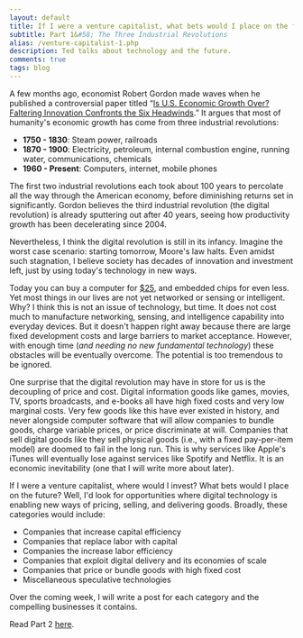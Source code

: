 ```yaml
---
layout: default
title: If I were a venture capitalist, what bets would I place on the future?
subtitle: Part 1&#58; The Three Industrial Revolutions
alias: /venture-capitalist-1.php
description: Ted talks about technology and the future.
comments: true
tags: blog
---
```


<p>A few months ago, economist Robert Gordon made waves when he published a controversial paper titled &ldquo;<a href="http://www.nber.org/papers/w18315.pdf">Is U.S. Economic Growth Over? Faltering Innovation Confronts the Six Headwinds</a>.&rdquo; It argues that most of humanity's economic growth has come from three industrial revolutions:</p>

<ul>
<li><b>1750 - 1830</b>: Steam power, railroads</li>
<li><b>1870 - 1900</b>: Electricity, petroleum, internal combustion engine, running water, communications, chemicals</li>
<li><b>1960 - Present</b>: Computers, internet, mobile phones</li>
</ul>

<p>The first two industrial revolutions each took about 100 years to percolate all the way through the American economy, before diminishing returns set in significantly. Gordon believes the third industrial revolution (the digital revolution) is already sputtering out after 40 years, seeing how productivity growth has been decelerating since 2004.</p>

<p>Nevertheless, I think the digital revolution is still in its infancy. Imagine the worst case scenario: starting tomorrow, Moore's law halts. Even amidst such stagnation, I believe society has decades of innovation and investment left, just by using today's technology in new ways.</p>

<p>Today you can buy a computer for <a href="http://www.raspberrypi.org/">$25</a>, and embedded chips for even less. Yet most things in our lives are not yet networked or sensing or intelligent. Why? I think this is not an issue of technology, but time. It does not cost much to manufacture networking, sensing, and intelligence capability into everyday devices. But it doesn't happen right away because there are large fixed development costs and large barriers to market acceptance. However, with enough time (<em>and needing no new fundamental technology</em>) these obstacles will be eventually overcome. The potential is too tremendous to be ignored.</p>

<p>One surprise that the digital revolution may have in store for us is the decoupling of price and cost. Digital information goods like games, movies, TV, sports broadcasts, and e-books all have high fixed costs and very low marginal costs. Very few goods like this have ever existed in history, and never alongside computer software that will allow companies to bundle goods, charge variable prices, or price discriminate at will. Companies that sell digital goods like they sell physical goods (i.e., with a fixed pay-per-item model) are doomed to fail in the long run. This is why services like Apple's iTunes will eventually lose against services like Spotify and Netflix. It is an economic inevitability (one that I will write more about later).</p>

<p>If I were a venture capitalist, where would I invest? What bets would I place on the future? Well, I'd look for opportunities where digital technology is enabling new ways of pricing, selling, and delivering goods. Broadly, these categories would include:</p>

<ul>
<li>Companies that increase capital efficiency</li>
<li>Companies that replace labor with capital</li>
<li>Companies the increase labor efficiency</li>
<li>Companies that exploit digital delivery and its economies of scale</li>
<li>Companies that price or bundle goods with high fixed cost</li>
<li>Miscellaneous speculative technologies</li>
</ul>

<p>Over the coming week, I will write a post for each category and the compelling businesses it contains.</p>

<p>Read Part 2 <a href="/venture-capitalist-2">here</a>.</p>